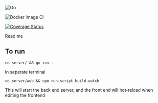 ![Go](https://github.com/jak103/uno/workflows/Go/badge.svg?branch=master)

![Docker Image CI](https://github.com/jak103/uno/workflows/Docker%20Image%20CI/badge.svg)

[![Coverage Status](https://coveralls.io/repos/github/brent-buffenbarger/uno/badge.svg?branch=development)](https://coveralls.io/github/brent-buffenbarger/uno)

Read me

## To run 

`cd server/ && go run .`

In seperate terminal

`cd server/web && npm run-script build-watch`

This will start the back end server, and the front end will hot-reload when editing the frontend
